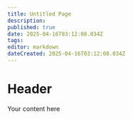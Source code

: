```yaml
---
title: Untitled Page
description: 
published: true
date: 2025-04-16T03:12:08.034Z
tags: 
editor: markdown
dateCreated: 2025-04-16T03:12:08.034Z
---
```


# Header
Your content here